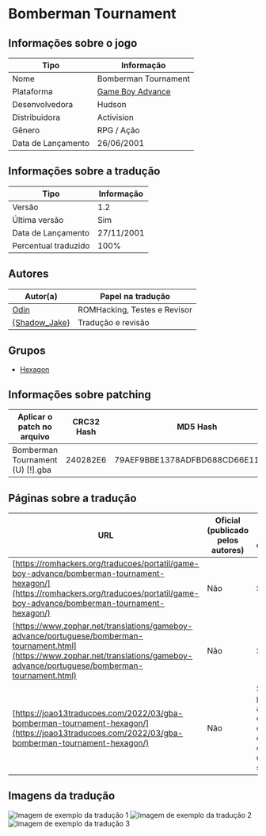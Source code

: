 # Bomberman Tournament

## Informações sobre o jogo

| Tipo | Informação |
| ----------- | ----------- |
| Nome | Bomberman Tournament |
| Plataforma | [Game Boy Advance](../) |
| Desenvolvedora | Hudson |
| Distribuidora | Activision |
| Gênero | RPG / Ação |
| Data de Lançamento | 26/06/2001 |

## Informações sobre a tradução

| Tipo | Informação |
| ----------- | ----------- |
| Versão | 1\.2 |
| Última versão | Sim |
| Data de Lançamento | 27/11/2001 |
| Percentual traduzido | 100% |

## Autores

| Autor(a) | Papel na tradução |
| ----------- | ----------- |
| [Odin](../../../autores/odin/) | ROMHacking, Testes e Revisor |
| [\{Shadow\_Jake\}](../../../autores/shadow_jake/) | Tradução e revisão |

## Grupos

* [Hexagon](../../../grupos/hexagon/)

## Informações sobre patching

| Aplicar o patch no arquivo | CRC32 Hash | MD5 Hash |
| ----------- | ----------- | ----------- |
| Bomberman Tournament \(U\) \[\!\]\.gba | 240282E6 | 79AEF9BBE1378ADFBD688CD66E11A7BE |

## Páginas sobre a tradução

| URL | Oficial (publicado pelos autores) | Possuí link de download |
| ----------- | ----------- | ----------- |
| [https://romhackers.org/traducoes/portatil/game-boy-advance/bomberman-tournament-hexagon/](https://romhackers.org/traducoes/portatil/game-boy-advance/bomberman-tournament-hexagon/) | Não | Sim |
| [https://www.zophar.net/translations/gameboy-advance/portuguese/bomberman-tournament.html](https://www.zophar.net/translations/gameboy-advance/portuguese/bomberman-tournament.html) | Não | Sim |
| [https://joao13traducoes.com/2022/03/gba-bomberman-tournament-hexagon/](https://joao13traducoes.com/2022/03/gba-bomberman-tournament-hexagon/) | Não | Sim, porém o arquivo ou página de download exige uma senha |

## Imagens da tradução

![Imagem de exemplo da tradução 1](1.png)
![Imagem de exemplo da tradução 2](2.png)
![Imagem de exemplo da tradução 3](3.png)